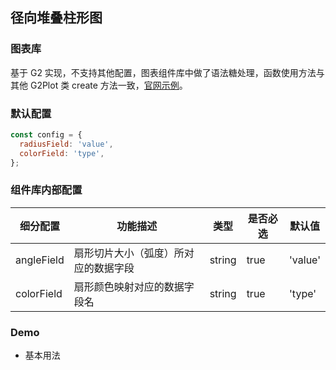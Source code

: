## 径向堆叠柱形图

### 图表库

基于 G2 实现，不支持其他配置，图表组件库中做了语法糖处理，函数使用方法与其他 G2Plot 类 create 方法一致，<a href="https://g2.antv.vision/zh/examples/bar/basic#radial-bar">官网示例</a>。

### 默认配置

```js
const config = {
  radiusField: 'value',
  colorField: 'type',
};
```

### 组件库内部配置

| 细分配置   | 功能描述                             | 类型   | 是否必选 | 默认值  |
| ---------- | ------------------------------------ | ------ | -------- | ------- |
| angleField | 扇形切片大小（弧度）所对应的数据字段 | string | true     | 'value' |
| colorField | 扇形颜色映射对应的数据字段名         | string | true     | 'type'  |

### Demo

- 基本用法

<code src="./base.tsx">
